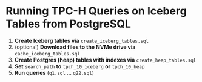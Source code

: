# Running TPC-H Queries on Iceberg Tables from PostgreSQL

1. **Create Iceberg tables via** `create_iceberg_tables.sql`
2. (optional) **Download files to the NVMe drive via** `cache_iceberg_tables.sql`
3. **Create Postgres (heap) tables with indexes via** `create_heap_tables.sql`
4. **Set** `search_path` **to** `tpch_10_iceberg` **or** `tpch_10_heap`
5. **Run queries** (`q1.sql` ... `q22.sql`)
